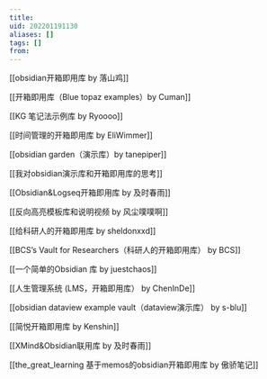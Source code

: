 ```yaml
---
title: 
uid: 202201191130
aliases: []
tags: []
from: 
---
```

[[obsidian开箱即用库 by 落山鸡]]

[[开箱即用库（Blue topaz examples）by Cuman]]

[[KG 笔记法示例库 by Ryoooo]]

[[时间管理的开箱即用库  by EliWimmer]]

[[obsidian garden（演示库）by tanepiper]]

[[我对obsidian演示库和开箱即用库的思考]]

[[Obsidian&Logseq开箱即用库 by  及时春雨]]

[[反向高亮模板库和说明视频 by 风尘噗噗啊]]

[[给科研人的开箱即用库 by sheldonxxd]]

[[BCS’s Vault for Researchers（科研人的开箱即用库） by BCS]]

[[一个简单的Obsidian 库 by juestchaos]]

[[人生管理系统 (LMS，开箱即用库） by ChenInDe]]

[[obsidian dataview example vault（dataview演示库） by s-blu]]

[[简悦开箱即用库 by Kenshin]]

[[XMind&Obsidian联用库 by 及时春雨]]

[[the_great_learning 基于memos的obsidian开箱即用库 by  傲骄笔记]]